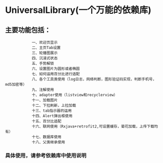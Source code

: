 # UniversalLibrary(一个万能的依赖库)
## 主要功能包括：
                一、欢迎页显示
                二、主页Tab设置
                三、轮播图展示
                四、沉浸式状态
                五、手势解锁
                六、设置图片为圆形或者椭圆
                七、如何运用百分比进行适配
                八、各个工具类使用（log日志，网络判断，图形验证码实现，判断手机号，md5加密等）
                九、注解使用
                十、adapter使用（listview和recyclerview）
                十一、加载图片
                十二、下拉刷新，上拉加载
                十三、tab指示器的运用
                十四、Alert弹出框使用
                十五、百分比适配
                十六、联网使用（Rxjava+retrofit2,可设置缓存，菊花加载，上传下载均有）
                十七、数据库使用
                十八、父类继承使用
        

### 具体使用，请参考依赖库中使用说明
